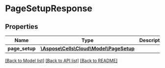 # PageSetupResponse

## Properties
Name | Type | Description | Notes
------------ | ------------- | ------------- | -------------
**page_setup** | [**\Aspose\Cells\Cloud\Model\PageSetup**](PageSetup.md) |  | [optional] 

[[Back to Model list]](../README.md#documentation-for-models) [[Back to API list]](../README.md#documentation-for-api-endpoints) [[Back to README]](../README.md)


